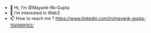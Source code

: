 - 👋 Hi, I’m @Mayank-Rk-Gupta
- 👀 I’m interested in Web3
- 📫 How to reach me ? https://www.linkedin.com/in/mayank-gupta-156999192/

<!---
Mayank-Rk-Gupta/Mayank-Rk-Gupta is a ✨ special ✨ repository because its `README.md` (this file) appears on your GitHub profile.
You can click the Preview link to take a look at your changes.
--->
